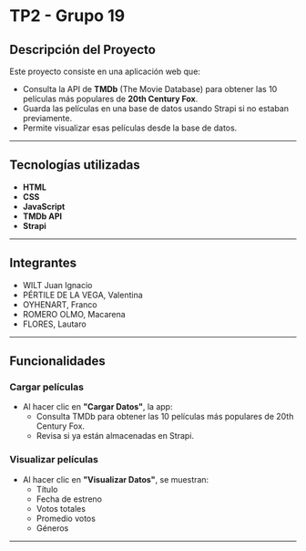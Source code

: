 # TP2 - Grupo 19

##  Descripción del Proyecto

Este proyecto consiste en una aplicación web que:

- Consulta la API de **TMDb** (The Movie Database) para obtener las 10 películas más populares de **20th Century Fox**.
- Guarda las películas en una base de datos usando Strapi si no estaban previamente.
- Permite visualizar esas películas desde la base de datos.

---

## Tecnologías utilizadas

- **HTML**  
- **CSS**  
- **JavaScript** 
- **TMDb API**  
- **Strapi**

---
## Integrantes

- WILT Juan Ignacio
- PÉRTILE DE LA VEGA, Valentina
- OYHENART, Franco
- ROMERO OLMO, Macarena
- FLORES, Lautaro

---
##  Funcionalidades

###  Cargar películas

- Al hacer clic en **"Cargar Datos"**, la app:
  - Consulta TMDb para obtener las 10 películas más populares de 20th Century Fox.
  - Revisa si ya están almacenadas en Strapi.

###  Visualizar películas

- Al hacer clic en **"Visualizar Datos"**, se muestran:
  -  Título  
  - Fecha de estreno  
  - Votos totales
  - Promedio votos
  - Géneros

---
